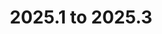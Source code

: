 ---
title: "2025.1 to 2025.3"
linkTitle: "2025.1 to 2025.3"
description: "Instructions to upgrade {{% ctx %}} 2025.1 to 2025.3"
weight: 930
---